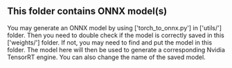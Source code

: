 ## This folder contains ONNX model(s)

You may generate an ONNX model by using ['torch_to_onnx.py'] in ['utils/'] folder. Then you need to double check if the model is correctly saved in this ['weights/'] folder. If not, you may need to find and put the model in this folder. The model here will then be used to generate a corresponding Nvidia TensorRT engine. You can also change the name of the saved model.
